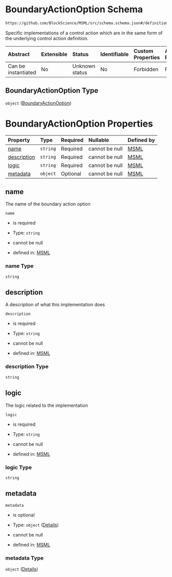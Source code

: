 # BoundaryActionOption Schema

```txt
https://github.com/BlockScience/MSML/src/schema.schema.json#/definitions/BoundaryActionOption
```

Specific implementations of a control action which are in the same form of the underlying control action definition.

| Abstract            | Extensible | Status         | Identifiable | Custom Properties | Additional Properties | Access Restrictions | Defined In                                                                                    |
| :------------------ | :--------- | :------------- | :----------- | :---------------- | :-------------------- | :------------------ | :-------------------------------------------------------------------------------------------- |
| Can be instantiated | No         | Unknown status | No           | Forbidden         | Forbidden             | none                | [schema.schema.json\*](../../out/math_spec_mapping/schema.schema.json "open original schema") |

## BoundaryActionOption Type

`object` ([BoundaryActionOption](schema-definitions-boundaryactionoption.md))

# BoundaryActionOption Properties

| Property                    | Type     | Required | Nullable       | Defined by                                                                                                                                                                                       |
| :-------------------------- | :------- | :------- | :------------- | :----------------------------------------------------------------------------------------------------------------------------------------------------------------------------------------------- |
| [name](#name)               | `string` | Required | cannot be null | [MSML](schema-definitions-boundaryactionoption-properties-name.md "https://github.com/BlockScience/MSML/src/schema.schema.json#/definitions/BoundaryActionOption/properties/name")               |
| [description](#description) | `string` | Required | cannot be null | [MSML](schema-definitions-boundaryactionoption-properties-description.md "https://github.com/BlockScience/MSML/src/schema.schema.json#/definitions/BoundaryActionOption/properties/description") |
| [logic](#logic)             | `string` | Required | cannot be null | [MSML](schema-definitions-boundaryactionoption-properties-logic.md "https://github.com/BlockScience/MSML/src/schema.schema.json#/definitions/BoundaryActionOption/properties/logic")             |
| [metadata](#metadata)       | `object` | Optional | cannot be null | [MSML](schema-definitions-boundaryactionoption-properties-metadata.md "https://github.com/BlockScience/MSML/src/schema.schema.json#/definitions/BoundaryActionOption/properties/metadata")       |

## name

The name of the boundary action option

`name`

*   is required

*   Type: `string`

*   cannot be null

*   defined in: [MSML](schema-definitions-boundaryactionoption-properties-name.md "https://github.com/BlockScience/MSML/src/schema.schema.json#/definitions/BoundaryActionOption/properties/name")

### name Type

`string`

## description

A description of what this implementation does

`description`

*   is required

*   Type: `string`

*   cannot be null

*   defined in: [MSML](schema-definitions-boundaryactionoption-properties-description.md "https://github.com/BlockScience/MSML/src/schema.schema.json#/definitions/BoundaryActionOption/properties/description")

### description Type

`string`

## logic

The logic related to the implementation

`logic`

*   is required

*   Type: `string`

*   cannot be null

*   defined in: [MSML](schema-definitions-boundaryactionoption-properties-logic.md "https://github.com/BlockScience/MSML/src/schema.schema.json#/definitions/BoundaryActionOption/properties/logic")

### logic Type

`string`

## metadata



`metadata`

*   is optional

*   Type: `object` ([Details](schema-definitions-boundaryactionoption-properties-metadata.md))

*   cannot be null

*   defined in: [MSML](schema-definitions-boundaryactionoption-properties-metadata.md "https://github.com/BlockScience/MSML/src/schema.schema.json#/definitions/BoundaryActionOption/properties/metadata")

### metadata Type

`object` ([Details](schema-definitions-boundaryactionoption-properties-metadata.md))
